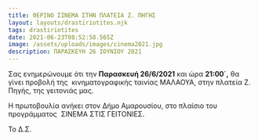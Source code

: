 ```yaml
---
title: ΘΕΡΙΝΟ ΣΙΝΕΜΑ ΣΤΗΝ ΠΛΑΤΕΙΑ Ζ. ΠΗΓΗΣ
layout: layouts/drastiriotites.njk
tags: drastiriotites
date: 2021-06-23T08:52:58.565Z
image: /assets/uploads/images/cinema2021.jpg
description: ΠΑΡΑΣΚΕΥΗ 26 ΙΟΥΝΙΟΥ 2021
---
```

<!--StartFragment-->

Σας ενημερώνουμε ότι την **Παρασκευή 26/6/2021** και ώρα **21:00΄,** θα γίνει προβολή της  κινηματογραφικής ταινίας ΜΑΛΑΟΥΑ, στην πλατεία Ζ. Πηγής, της γειτονιάς μας.

Η πρωτοβουλία ανήκει στον Δήμο Αμαρουσίου, στο πλαίσιο του προγράμματος  ΣΙΝΕΜΑ ΣΤΙΣ ΓΕΙΤΟΝΙΕΣ. 

Το Δ.Σ.

<!--EndFragment-->
